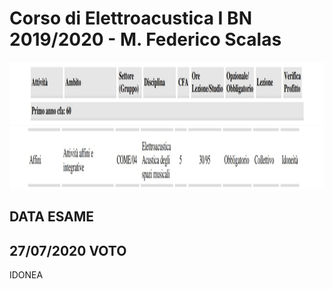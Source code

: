Corso di Elettroacustica I BN 2019/2020 - M. Federico Scalas
========

<img src="https://github.com/SMERM/BN-Velitchkova/blob/master/Programma%20di%20studi/intestazione.jpeg" height="100">

<img src="https://github.com/SMERM/BN-Velitchkova/blob/master/Programma%20di%20studi/elettroacustica_IBN.jpeg" height="100">

DATA ESAME
-----
27/07/2020
VOTO
-----
IDONEA
